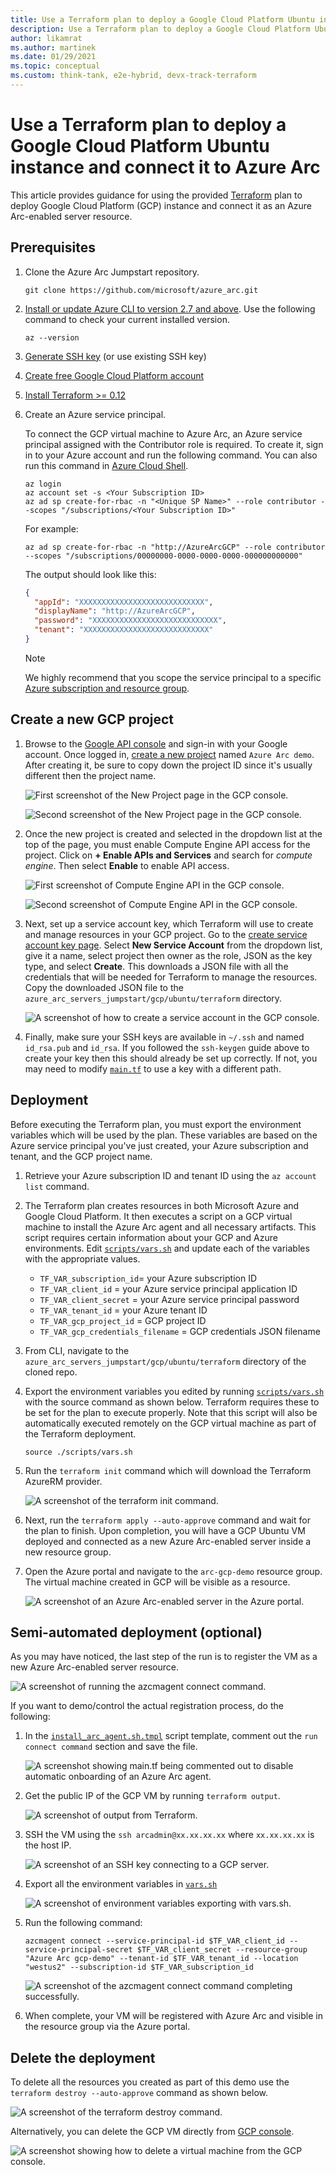 ```yaml
---
title: Use a Terraform plan to deploy a Google Cloud Platform Ubuntu instance and connect it to Azure Arc
description: Use a Terraform plan to deploy a Google Cloud Platform Ubuntu instance and connect it to Azure Arc.
author: likamrat
ms.author: martinek
ms.date: 01/29/2021
ms.topic: conceptual
ms.custom: think-tank, e2e-hybrid, devx-track-terraform
---
```


# Use a Terraform plan to deploy a Google Cloud Platform Ubuntu instance and connect it to Azure Arc

This article provides guidance for using the provided [Terraform](https://www.terraform.io/) plan to deploy Google Cloud Platform (GCP) instance and connect it as an Azure Arc-enabled server resource.

## Prerequisites

1. Clone the Azure Arc Jumpstart repository.

    ```console
    git clone https://github.com/microsoft/azure_arc.git
    ```

2. [Install or update Azure CLI to version 2.7 and above](/cli/azure/install-azure-cli). Use the following command to check your current installed version.

    ```console
    az --version
    ```

3. [Generate SSH key](https://help.github.com/articles/generating-a-new-ssh-key-and-adding-it-to-the-ssh-agent/) (or use existing SSH key)

4. [Create free Google Cloud Platform account](https://cloud.google.com/free)

5. [Install Terraform  >= 0.12](https://learn.hashicorp.com/tutorials/terraform/install-cli)

6. Create an Azure service principal.

    To connect the GCP virtual machine to Azure Arc, an Azure service principal assigned with the Contributor role is required. To create it, sign in to your Azure account and run the following command. You can also run this command in [Azure Cloud Shell](https://shell.azure.com/).

    ```console
    az login
    az account set -s <Your Subscription ID>
    az ad sp create-for-rbac -n "<Unique SP Name>" --role contributor --scopes "/subscriptions/<Your Subscription ID>"
    ```

    For example:

    ```console
    az ad sp create-for-rbac -n "http://AzureArcGCP" --role contributor --scopes "/subscriptions/00000000-0000-0000-0000-000000000000"
    ```

    The output should look like this:

    ```json
    {
      "appId": "XXXXXXXXXXXXXXXXXXXXXXXXXXXX",
      "displayName": "http://AzureArcGCP",
      "password": "XXXXXXXXXXXXXXXXXXXXXXXXXXXX",
      "tenant": "XXXXXXXXXXXXXXXXXXXXXXXXXXXX"
    }
    ```

    > [!NOTE]
    > We highly recommend that you scope the service principal to a specific [Azure subscription and resource group](/cli/azure/ad/sp).

<!-- docutune:casing "Compute Engine API" -->

## Create a new GCP project

1. Browse to the [Google API console](https://console.developers.google.com) and sign-in with your Google account. Once logged in, [create a new project](https://cloud.google.com/resource-manager/docs/creating-managing-projects) named `Azure Arc demo`. After creating it, be sure to copy down the project ID since it's usually different then the project name.

    ![First screenshot of the **New Project** page in the GCP console.](./media/gcp-ubuntu/ubuntu-new-project-1.png)

    ![Second screenshot of the **New Project** page in the GCP console.](./media/gcp-ubuntu/ubuntu-new-project-2.png)

2. Once the new project is created and selected in the dropdown list at the top of the page, you must enable Compute Engine API access for the project. Click on **+ Enable APIs and Services** and search for *compute engine*. Then select **Enable** to enable API access.

    ![First screenshot of **Compute Engine API** in the GCP console.](./media/gcp-ubuntu/ubuntu-comp-eng-api-1.png)

    ![Second screenshot of **Compute Engine API** in the GCP console.](./media/gcp-ubuntu/ubuntu-comp-eng-api-2.png)

3. Next, set up a service account key, which Terraform will use to create and manage resources in your GCP project. Go to the [create service account key page](https://console.cloud.google.com/apis/credentials/serviceaccountkey). Select **New Service Account** from the dropdown list, give it a name, select project then owner as the role, JSON as the key type, and select **Create**. This downloads a JSON file with all the credentials that will be needed for Terraform to manage the resources. Copy the downloaded JSON file to the `azure_arc_servers_jumpstart/gcp/ubuntu/terraform` directory.

    ![A screenshot of how to create a service account in the GCP console.](./media/gcp-ubuntu/ubuntu-svc-account.png)

4. Finally, make sure your SSH keys are available in `~/.ssh` and named `id_rsa.pub` and `id_rsa`. If you followed the `ssh-keygen` guide above to create your key then this should already be set up correctly. If not, you may need to modify [`main.tf`](https://github.com/microsoft/azure_arc/blob/main/azure_arc_servers_jumpstart/gcp/ubuntu/terraform/main.tf) to use a key with a different path.

## Deployment

Before executing the Terraform plan, you must export the environment variables which will be used by the plan. These variables are based on the Azure service principal you've just created, your Azure subscription and tenant, and the GCP project name.

1. Retrieve your Azure subscription ID and tenant ID using the `az account list` command.

2. The Terraform plan creates resources in both Microsoft Azure and Google Cloud Platform. It then executes a script on a GCP virtual machine to install the Azure Arc agent and all necessary artifacts. This script requires certain information about your GCP and Azure environments. Edit [`scripts/vars.sh`](https://github.com/microsoft/azure_arc/blob/main/azure_arc_servers_jumpstart/gcp/ubuntu/terraform/scripts/vars.sh) and update each of the variables with the appropriate values.

    - `TF_VAR_subscription_id`= your Azure subscription ID
    - `TF_VAR_client_id` = your Azure service principal application ID
    - `TF_VAR_client_secret` = your Azure service principal password
    - `TF_VAR_tenant_id` = your Azure tenant ID
    - `TF_VAR_gcp_project_id` = GCP project ID
    - `TF_VAR_gcp_credentials_filename` = GCP credentials JSON filename

3. From CLI, navigate to the `azure_arc_servers_jumpstart/gcp/ubuntu/terraform` directory of the cloned repo.

4. Export the environment variables you edited by running [`scripts/vars.sh`](https://github.com/microsoft/azure_arc/blob/main/azure_arc_servers_jumpstart/gcp/ubuntu/terraform/scripts/vars.sh) with the source command as shown below. Terraform requires these to be set for the plan to execute properly. Note that this script will also be automatically executed remotely on the GCP virtual machine as part of the Terraform deployment.

    ```console
    source ./scripts/vars.sh
    ```

5. Run the `terraform init` command which will download the Terraform AzureRM provider.

    ![A screenshot of the `terraform init` command.](./media/gcp-ubuntu/ubuntu-terraform-init.png)

6. Next, run the `terraform apply --auto-approve` command and wait for the plan to finish. Upon completion, you will have a GCP Ubuntu VM deployed and connected as a new Azure Arc-enabled server inside a new resource group.

7. Open the Azure portal and navigate to the `arc-gcp-demo` resource group. The virtual machine created in GCP will be visible as a resource.

    ![A screenshot of an Azure Arc-enabled server in the Azure portal.](./media/gcp-ubuntu/ubuntu-server.png)

## Semi-automated deployment (optional)

As you may have noticed, the last step of the run is to register the VM as a new Azure Arc-enabled server resource.

![A screenshot of running the `azcmagent connect` command.](./media/gcp-ubuntu/ubuntu-azcmagent-connect.png)

If you want to demo/control the actual registration process, do the following:

1. In the [`install_arc_agent.sh.tmpl`](https://github.com/microsoft/azure_arc/blob/main/azure_arc_servers_jumpstart/gcp/ubuntu/terraform/scripts/install_arc_agent.sh.tmpl) script template, comment out the `run connect command` section and save the file.

    ![A screenshot showing `main.tf` being commented out to disable automatic onboarding of an Azure Arc agent.](./media/gcp-ubuntu/ubuntu-main-tf.png)

2. Get the public IP of the GCP VM by running `terraform output`.

    ![A screenshot of output from Terraform.](./media/gcp-ubuntu/ubuntu-terraform.png)

3. SSH the VM using the `ssh arcadmin@xx.xx.xx.xx` where `xx.xx.xx.xx` is the host IP.

    ![A screenshot of an SSH key connecting to a GCP server.](./media/gcp-ubuntu/ubuntu-ssh.png)

4. Export all the environment variables in [`vars.sh`](https://github.com/microsoft/azure_arc/blob/main/azure_arc_servers_jumpstart/gcp/ubuntu/terraform/scripts/vars.sh)

    ![A screenshot of environment variables exporting with `vars.sh`.](./media/gcp-ubuntu/ubuntu-export-variables.png)

5. Run the following command:

    ```console
    azcmagent connect --service-principal-id $TF_VAR_client_id --service-principal-secret $TF_VAR_client_secret --resource-group "Azure Arc gcp-demo" --tenant-id $TF_VAR_tenant_id --location "westus2" --subscription-id $TF_VAR_subscription_id
    ```

    ![A screenshot of the `azcmagent connect` command completing successfully.](./media/gcp-ubuntu/ubuntu-azcmagent.png)

6. When complete, your VM will be registered with Azure Arc and visible in the resource group via the Azure portal.

## Delete the deployment

To delete all the resources you created as part of this demo use the `terraform destroy --auto-approve` command as shown below.

![A screenshot of the `terraform destroy` command.](./media/gcp-ubuntu/ubuntu-terraform-destroy.png)

Alternatively, you can delete the GCP VM directly from [GCP console](https://console.cloud.google.com/compute/instances).

![A screenshot showing how to delete a virtual machine from the GCP console.](./media/gcp-ubuntu/ubuntu-delete-vm.png)
